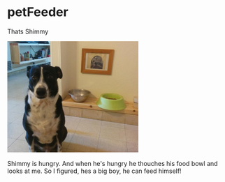 # petFeeder

Thats Shimmy

<img src='/images/shimmy.jpeg' width='300'>

Shimmy is hungry. And when he's hungry he thouches his food bowl and looks at me.
So I figured, hes a big boy, he can feed himself!

